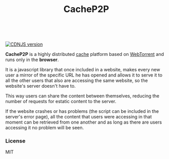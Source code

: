 <h1 align="center">
  <br>
  <br>
  CacheP2P
  <br>
  <br>
</h1>

<br>

[![CDNJS version](https://img.shields.io/cdnjs/v/cachep2p.svg)](https://cdnjs.com/libraries/cachep2p)

**CacheP2P** is a highly distributed [cache](https://en.wikipedia.org/wiki/Cache_(computing)) platform based on [WebTorrent](https://webtorrent.io/) and runs only in the **browser**.

It is a javascript library that once included in a website, makes every new user a mirror of the specific URL he has opened and allows it to serve it to all the other users that also are accessing the same website, so the website's server doesn't have to. 

This way users can share the content between themselves, reducing the number of requests for estatic content to the server.

If the website crashes or has problems (the script can be included in the server's error page), all the content that users were accessing in that moment can be retrieved from one another and as long as there are users accessing it no problem will be seen.

### License

MIT
